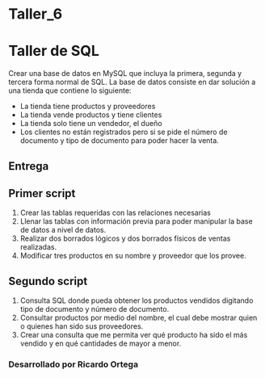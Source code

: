 # Taller_6

# Taller de SQL

Crear una base de datos en MySQL que incluya la primera, segunda y tercera forma normal de SQL. La base de datos consiste en dar solución a una tienda que contiene lo siguiente:

* La tienda tiene productos y proveedores
* La tienda vende productos y tiene clientes
* La tienda solo tiene un vendedor, el dueño
* Los clientes no están registrados pero si se pide el número de documento y tipo de documento para poder hacer la venta.

## Entrega

## Primer script
1. Crear las tablas requeridas con las relaciones necesarias
2. Llenar las tablas con información previa para poder manipular la base de datos a nivel de datos.
3. Realizar dos borrados lógicos y dos borrados físicos de ventas realizadas.
4. Modificar tres productos en su nombre y proveedor que los provee.

## Segundo script
1. Consulta SQL donde pueda obtener los productos vendidos digitando tipo de documento y número de documento.
2. Consultar productos por medio del nombre, el cual debe mostrar quien o quienes han sido sus proveedores.
3. Crear una consulta que me permita ver qué producto ha sido el más vendido y en qué cantidades de mayor a menor.


### Desarrollado por Ricardo Ortega
